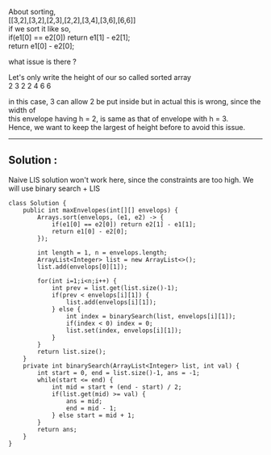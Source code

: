About sorting, <br>
    [[3,2],[3,2],[2,3],[2,2],[3,4],[3,6],[6,6]] <br>
            if we sort it like so,<br>
                </t> if(e1[0] == e2[0]) return e1[1] - e2[1];<br>
                </t> return e1[0] - e2[0];<br>

what issue is there ? 

Let's only write the height of our so called sorted array<br>
            2 3 2 2 4 6 6 <br>
            
in this case, 3 can allow 2 be put inside but in actual this is wrong, since the width of <br>
this envelope having h = 2, is same as that of envelope with h = 3. <br>
Hence, we want to keep the largest of height before to avoid this issue. 


<hr>

## Solution : 
Naive LIS solution won't work here, since the constraints are too high. We will use binary search + LIS

```
class Solution {
    public int maxEnvelopes(int[][] envelops) {
        Arrays.sort(envelops, (e1, e2) -> {
            if(e1[0] == e2[0]) return e2[1] - e1[1];
            return e1[0] - e2[0];
        });
        
        int length = 1, n = envelops.length;
        ArrayList<Integer> list = new ArrayList<>();
        list.add(envelops[0][1]);
        
        for(int i=1;i<n;i++) {
            int prev = list.get(list.size()-1);
            if(prev < envelops[i][1]) {
                list.add(envelops[i][1]);
            } else {
                int index = binarySearch(list, envelops[i][1]);
                if(index < 0) index = 0;
                list.set(index, envelops[i][1]);
            }
        }
        return list.size();
    }
    private int binarySearch(ArrayList<Integer> list, int val) {
        int start = 0, end = list.size()-1, ans = -1;
        while(start <= end) {
            int mid = start + (end - start) / 2;
            if(list.get(mid) >= val) {
                ans = mid;
                end = mid - 1;
            } else start = mid + 1;
        }
        return ans;
    }
}

